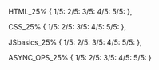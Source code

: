 HTML_25% {
  1/5:
  2/5:
  3/5:
  4/5:
  5/5:
},

CSS_25% {
  1/5:
  2/5:
  3/5:
  4/5:
  5/5:
},

JSbasics_25% {
  1/5:
  2/5:
  3/5:
  4/5:
  5/5:
},

ASYNC_OPS_25% {
  1/5:
  2/5:
  3/5:
  4/5:
  5/5:
}
